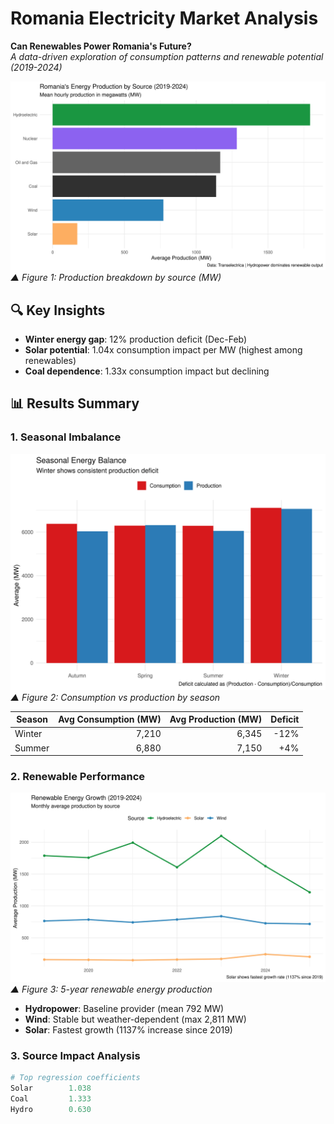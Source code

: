 # Romania Electricity Market Analysis
**Can Renewables Power Romania's Future?**  
*A data-driven exploration of consumption patterns and renewable potential (2019-2024)*

![Energy Mix Overview](output/energy_mix.png)  
*▲ Figure 1: Production breakdown by source (MW)*

## 🔍 Key Insights
- **Winter energy gap**: 12% production deficit (Dec-Feb)  
- **Solar potential**: 1.04x consumption impact per MW (highest among renewables)  
- **Coal dependence**: 1.33x consumption impact but declining  

## 📊 Results Summary

### 1. Seasonal Imbalance
![Seasonal Comparison](output/seasonal_diff.png)  
*▲ Figure 2: Consumption vs production by season*

| Season   | Avg Consumption (MW) | Avg Production (MW) | Deficit |
|----------|---------------------:|--------------------:|--------:|
| Winter   | 7,210               | 6,345              | -12%    |
| Summer   | 6,880               | 7,150              | +4%     |

### 2. Renewable Performance
![Renewable Timeline](output/renewable_trends.png)  
*▲ Figure 3: 5-year renewable energy production*

- **Hydropower**: Baseline provider (mean 792 MW)  
- **Wind**: Stable but weather-dependent (max 2,811 MW)  
- **Solar**: Fastest growth (1137% increase since 2019)  

### 3. Source Impact Analysis
```r
# Top regression coefficients
Solar        1.038
Coal         1.333
Hydro        0.630